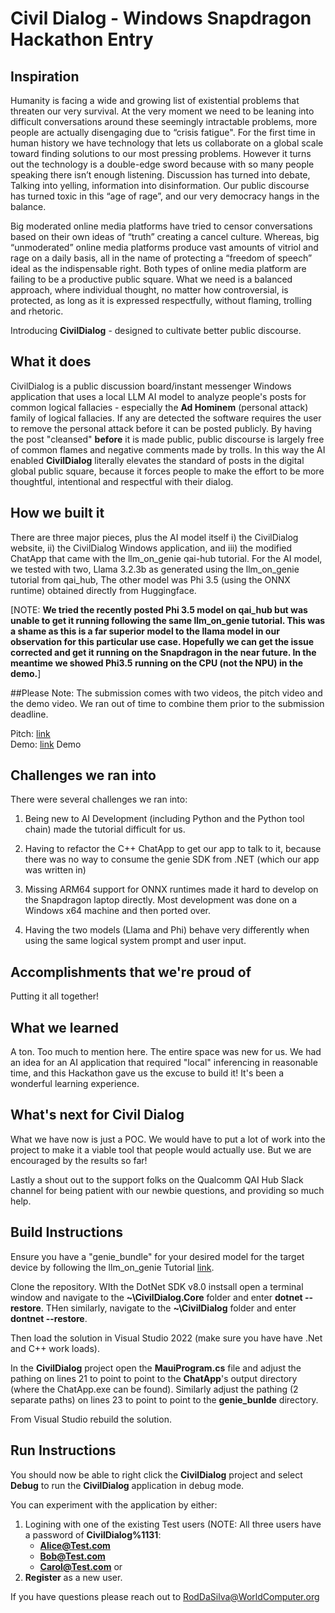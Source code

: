 # Civil Dialog - Windows Snapdragon Hackathon Entry

## Inspiration
Humanity is facing a wide and growing list of existential problems that threaten our very survival.  At the very moment we need to be leaning into difficult conversations around these seemingly intractable problems, more people are actually disengaging due to “crisis fatigue".    For the first time in human history we have technology that lets us collaborate on a global scale toward finding solutions to our most pressing problems.   However it turns out the technology is a double-edge sword because with so many people speaking there isn’t enough listening.   Discussion has turned into debate, Talking into yelling, information into disinformation.  Our public discourse has turned toxic in this “age of rage”, and our very democracy hangs in the balance.

Big moderated online media platforms have tried to censor conversations based on their own ideas of “truth” creating a cancel culture.  Whereas, big “unmoderated” online media platforms produce vast amounts of vitriol and rage on a daily basis, all in the name of protecting a “freedom of speech” ideal as the indispensable right.  Both types of online media platform are failing to be a productive public square.  What we need is a balanced approach, where individual thought, no matter how controversial, is protected, as long as it is expressed respectfully, without flaming, trolling and rhetoric.  

Introducing **CivilDialog** - designed to cultivate better public discourse.

## What it does
CivilDialog is a public discussion board/instant messenger Windows application that uses a local LLM AI model to analyze people's posts for common logical fallacies - especially the **Ad Hominem**  (personal attack) family of logical fallacies.   If any are detected the software requires the user to remove the personal attack before it can be posted publicly.  By having the post "cleansed" **before** it is made public, public discourse is largely free of common flames and negative comments made by trolls.  In this way the AI enabled **CivilDialog** literally elevates the standard of posts in the digital global public square, because it forces people to make the effort to be more thoughtful, intentional and respectful with their dialog.


## How we built it
There are three major pieces, plus the AI model itself  i) the CivilDialog website, ii) the CivilDialog Windows application, and iii) the modified ChatApp that came with the llm_on_genie qai-hub tutorial.   For the AI model, we tested with two, Llama 3.2.3b as generated using the llm_on_genie tutorial from qai_hub,  The other model was Phi 3.5 (using the ONNX runtime) obtained directly from Huggingface.  

[NOTE:  __We tried the recently posted Phi 3.5 model on qai_hub but was unable to get it running following the same llm_on_genie tutorial.  This was a shame as this is a far superior model to the llama model in our observation for this particular use case.  Hopefully we can get the issue corrected and get it running on the Snapdragon in the near future.  In the meantime we showed Phi3.5 running on the CPU (not the NPU)  in the demo.__]

##Please Note:
The submission comes with two videos, the pitch video and the demo video.  We ran out of time to combine them prior to the submission deadline.

Pitch:  [link](https://youtu.be/ZJ67NGt1cEQ)  
Demo: [link](https://youtu.be/hSbcLgq4MjI)  Demo

## Challenges we ran into
There were several challenges we ran into:

1) Being new to AI Development (including Python and the Python tool chain) made the tutorial difficult for us.

2) Having to refactor the C++ ChatApp to get our app to talk to it, because there was no way to consume the genie SDK from .NET (which our app was written in)

3) Missing ARM64 support for ONNX runtimes made it hard to develop on the Snapdragon laptop directly.  Most development was done on a Windows x64 machine and then ported over.

4) Having the two models (Llama and Phi) behave very differently when using the same logical system prompt and user input.

## Accomplishments that we're proud of
Putting it all together!

## What we learned
A ton.  Too much to mention here.  The entire space was new for us.  We had an idea for an AI application that required "local" inferencing in reasonable time, and this Hackathon gave us the excuse to build it!  It's been a wonderful learning experience.

## What's next for Civil Dialog
What we have now is just a POC.  We would have to put a lot of work into the project to make it a viable tool that people would actually use.  But we are encouraged by the results so far!

Lastly a shout out to the support folks on the Qualcomm QAI Hub Slack channel for being patient with our newbie questions, and providing so much help.  
## Build Instructions
Ensure you have a "genie_bundle" for your desired model for the target device by following the llm_on_genie Tutorial [link](https://github.com/quic/ai-hub-apps/tree/main/tutorials/llm_on_genie).

Clone the repository.  WIth the DotNet SDK v8.0 instsall open a terminal window and navigate to the **~\CivilDialog.Core** folder and enter **dotnet --restore**.  THen similarly, navigate to the **~\CivilDialog** folder and enter **dontnet --restore**.

Then load the solution in Visual Studio 2022 (make sure you have have .Net and C++ work loads). 

In the **CivilDialog** project open the **MauiProgram.cs** file and adjust the pathing on lines 21 to point to point to the **ChatApp**'s output directory (where the ChatApp.exe can be found).  Similarly adjust the pathing (2 separate paths) on lines 23 to point to point to the **genie_bunlde** directory.

From Visual Studio rebuild the solution.



## Run Instructions
You should now be able to right click the **CivilDialog** project and select **Debug** to run the **CivilDialog** application in debug mode.

You can experiment with the application by either:

1) Logining with one of the existing Test users (NOTE:  All three users have a password of **CivilDialog%1131**:
   - **Alice@Test.com**
   - **Bob@Test.com**
   - **Carol@Test.com**
or
2) **Register** as a new user.


If you have questions please reach out to RodDaSilva@WorldComputer.org  
